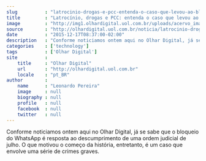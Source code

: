 ```yaml
---
slug          : "latrocinio-drogas-e-pcc-entenda-o-caso-que-levou-ao-bloqueio-do-whatsapp"
title         : "Latrocínio, drogas e PCC: entenda o caso que levou ao bloqueio do WhatsApp"
image         : "http://img1.olhardigital.uol.com.br/uploads/acervo_imagens/2015/12/20151217084159_660_420.jpg"
source        : "http://olhardigital.uol.com.br/noticia/latrocinio-drogas-e-pcc-entenda-o-caso-que-levou-ao-bloqueio-do-whatsapp/53788"
date          : "2015-12-17T08:37:00-02:00"
description   : "Conforme noticiamos ontem aqui no Olhar Digital, já se sabe que o bloqueio do WhatsApp é resposta ao descumprimento de uma ordem judicial de julho. O que motivou o começo da história, entretanto, é um caso que envolve uma série de crimes graves."
categories    : ['technology']
tags          : ['Olhar Digital']
site          :
    title     : "Olhar Digital"
    url       : "http://olhardigital.uol.com.br"
    locale    : "pt_BR"
author        :
    name      : "Leonardo Pereira"
    image     : null
    biography : null
    profile   : null
    facebook  : null
    twitter   : null
---
```


Conforme noticiamos ontem aqui no Olhar Digital, já se sabe que o bloqueio do WhatsApp é resposta ao descumprimento de uma ordem judicial de julho. O que motivou o começo da história, entretanto, é um caso que envolve uma série de crimes graves.
